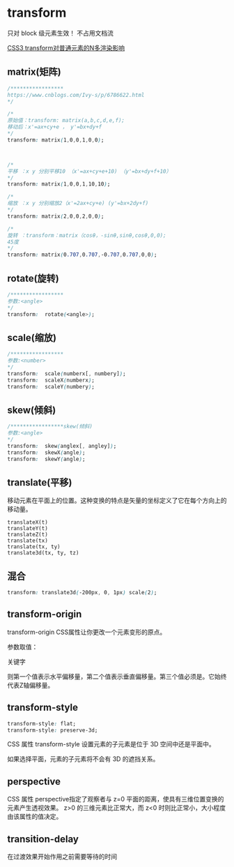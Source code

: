 # transform

只对 block 级元素生效！
不占用文档流

[CSS3 transform对普通元素的N多渲染影响](https://www.zhangxinxu.com/wordpress/2015/05/css3-transform-affect/)

## matrix(矩阵)

```css
/*****************
https://www.cnblogs.com/Ivy-s/p/6786622.html
*/

/*
原始值：transform: matrix(a,b,c,d,e,f);
移动后：x'=ax+cy+e ， y'=bx+dy+f
*/
transform: matrix(1,0,0,1,0,0);



/*
平移 ：x y 分别平移10 （x'=ax+cy+e+10) （y'=bx+dy+f+10）
*/
transform: matrix(1,0,0,1,10,10);

/*
缩放 ：x y 分别缩放2（x'=2ax+cy+e) (y'=bx+2dy+f)
*/
transform: matrix(2,0,0,2,0,0);

/*
旋转 ：transform：matrix（cosθ，-sinθ,sinθ,cosθ,0,0);
45度
*/
transform: matrix(0.707,0.707,-0.707,0.707,0,0);
```

## rotate(旋转)

```css
/*****************
参数:<angle>
*/
transform:  rotate(<angle>);
```

## scale(缩放)

```css
/*****************
参数:<number>
*/  
transform:  scale(numberx[, numbery]);  
transform:  scaleX(numberx);
transform:  scaleY(numbery);
```

## skew(倾斜)

```css
/*****************skew(倾斜)
参数:<angle>
*/  
transform:  skew(anglex[, angley]);
transform:  skewX(angle);
transform:  skewY(angle);
```

## translate(平移)

移动元素在平面上的位置。这种变换的特点是矢量的坐标定义了它在每个方向上的移动量。

```
translateX(t)
translateY(t)
translateZ(t)
translate(tx)
translate(tx, ty)
translate3d(tx, ty, tz)
```

## 混合

```css
transform: translate3d(-200px, 0, 1px) scale(2);
```

## transform-origin

transform-origin CSS属性让你更改一个元素变形的原点。

参数取值：

关键字

则第一个值表示水平偏移量，第二个值表示垂直偏移量。第三个值必须是<length>。它始终代表Z轴偏移量。

## transform-style

```css
transform-style: flat;
transform-style: preserve-3d;
```

CSS 属性 transform-style 设置元素的子元素是位于 3D 空间中还是平面中。

如果选择平面，元素的子元素将不会有 3D 的遮挡关系。

## perspective

CSS 属性 perspective指定了观察者与 z=0 平面的距离，使具有三维位置变换的元素产生透视效果。 z>0 的三维元素比正常大，而 z<0 时则比正常小，大小程度由该属性的值决定。

## transition-delay

在过渡效果开始作用之前需要等待的时间
